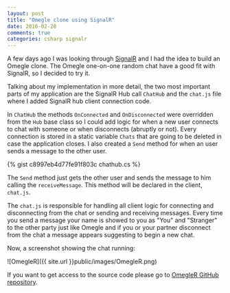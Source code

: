 ```yaml
---
layout: post
title: "Omegle clone using SignalR"
date: 2016-02-28
comments: true
categories: csharp signalr
---
```


A few days ago I was looking through [SignalR](http://www.asp.net/signalr) and I had the idea to build an Omegle clone. The Omegle one-on-one random chat have a good fit with SignalR, so I decided to try it.

Talking about my implementation in more detail, the two most important parts of my application are the SignalR Hub call `ChatHub` and the `chat.js` file where I added SignalR hub client connection code.

In `ChatHub` the methods `OnConnected` and `OnDisconnected` were overridden from the `Hub` base class so I could add logic for when a new user connects to chat with someone or when disconnects (abruptly or not). Every connection is stored in a static variable `Chats` that are going to be deleted in case the application closes. I also created a `Send` method for when an user sends a message to the other user.

{% gist c8997eb4d77fe91f803c chathub.cs %}

The `Send` method just gets the other user and sends the message to him calling the `receiveMessage`. This method will be declared in the client, `chat.js`.

The `chat.js` is responsible for handling all client logic for connecting and disconnecting from the chat or sending and receiving messages. Every time you send a message your name is showed to you as "You" and "Stranger" to the other party just like Omegle and if you or your partner disconnect from the chat a message appears suggesting to begin a new chat.

Now, a screenshot showing the chat running:

![OmegleR]({{ site.url }}public/images/OmegleR.png)

If you want to get access to the source code please go to [OmegleR GitHub repository](https://github.com/fagnercarvalho/OmegleR).
